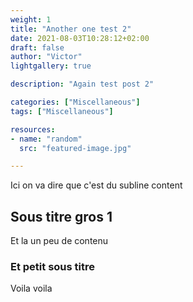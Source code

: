 ```yaml
---
weight: 1
title: "Another one test 2"
date: 2021-08-03T10:28:12+02:00
draft: false
author: "Victor"
lightgallery: true

description: "Again test post 2"

categories: ["Miscellaneous"]
tags: ["Miscellaneous"]

resources:
- name: "random"
  src: "featured-image.jpg"

---
```



Ici on va dire que c'est du subline content

<!--more-->

## Sous titre gros 1 

Et la un peu de contenu 

### Et petit sous titre

Voila voila